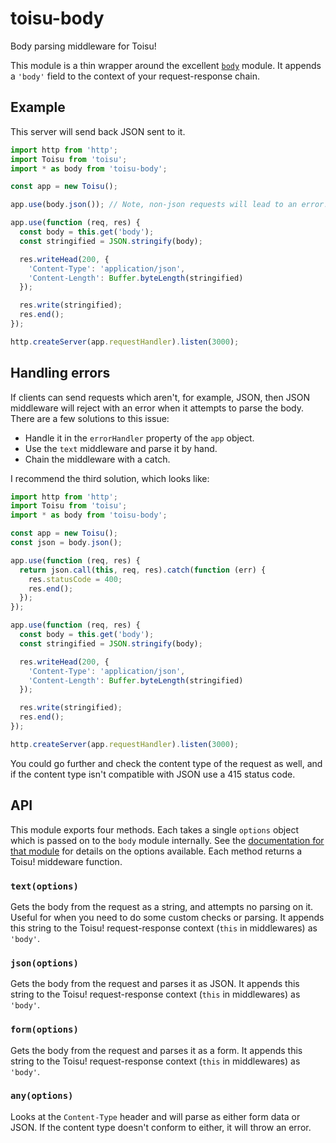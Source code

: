 # toisu-body

Body parsing middleware for Toisu!

This module is a thin wrapper around the excellent
[`body`](https://www.npmjs.com/package/body) module. It appends a `'body'`
field to the context of your request-response chain.

## Example

This server will send back JSON sent to it.

```javascript
import http from 'http';
import Toisu from 'toisu';
import * as body from 'toisu-body';

const app = new Toisu();

app.use(body.json()); // Note, non-json requests will lead to an error!

app.use(function (req, res) {
  const body = this.get('body');
  const stringified = JSON.stringify(body);

  res.writeHead(200, {
    'Content-Type': 'application/json',
    'Content-Length': Buffer.byteLength(stringified)
  });

  res.write(stringified);
  res.end();
});

http.createServer(app.requestHandler).listen(3000);
```

## Handling errors

If clients can send requests which aren't, for example, JSON, then JSON
middleware will reject with an error when it attempts to parse the body. There
are a few solutions to this issue:

 - Handle it in the `errorHandler` property of the `app` object.
 - Use the `text` middleware and parse it by hand.
 - Chain the middleware with a catch.

I recommend the third solution, which looks like:

```javascript
import http from 'http';
import Toisu from 'toisu';
import * as body from 'toisu-body';

const app = new Toisu();
const json = body.json();

app.use(function (req, res) {
  return json.call(this, req, res).catch(function (err) {
    res.statusCode = 400;
    res.end();
  });
});

app.use(function (req, res) {
  const body = this.get('body');
  const stringified = JSON.stringify(body);

  res.writeHead(200, {
    'Content-Type': 'application/json',
    'Content-Length': Buffer.byteLength(stringified)
  });

  res.write(stringified);
  res.end();
});

http.createServer(app.requestHandler).listen(3000);
```

You could go further and check the content type of the request as well, and if
the content type isn't compatible with JSON use a 415 status code.

## API

This module exports four methods. Each takes a single `options` object which is
passed on to the `body` module internally. See the
[documentation for that module](https://github.com/Raynos/body#documentation)
for details on the options available. Each method returns a Toisu! middeware
function.

### `text(options)`

Gets the body from the request as a string, and attempts no parsing on it.
Useful for when you need to do some custom checks or parsing. It appends this
string to the Toisu! request-response context (`this` in middlewares) as
`'body'`.

### `json(options)`

Gets the body from the request and parses it as JSON. It appends this string to
the Toisu! request-response context (`this` in middlewares) as `'body'`.

### `form(options)`

Gets the body from the request and parses it as a form. It appends this string
to the Toisu! request-response context (`this` in middlewares) as `'body'`.

### `any(options)`

Looks at the `Content-Type` header and will parse as either form data or JSON.
If the content type doesn't conform to either, it will throw an error.
